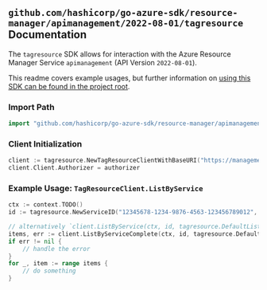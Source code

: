 
## `github.com/hashicorp/go-azure-sdk/resource-manager/apimanagement/2022-08-01/tagresource` Documentation

The `tagresource` SDK allows for interaction with the Azure Resource Manager Service `apimanagement` (API Version `2022-08-01`).

This readme covers example usages, but further information on [using this SDK can be found in the project root](https://github.com/hashicorp/go-azure-sdk/tree/main/docs).

### Import Path

```go
import "github.com/hashicorp/go-azure-sdk/resource-manager/apimanagement/2022-08-01/tagresource"
```


### Client Initialization

```go
client := tagresource.NewTagResourceClientWithBaseURI("https://management.azure.com")
client.Client.Authorizer = authorizer
```


### Example Usage: `TagResourceClient.ListByService`

```go
ctx := context.TODO()
id := tagresource.NewServiceID("12345678-1234-9876-4563-123456789012", "example-resource-group", "serviceValue")

// alternatively `client.ListByService(ctx, id, tagresource.DefaultListByServiceOperationOptions())` can be used to do batched pagination
items, err := client.ListByServiceComplete(ctx, id, tagresource.DefaultListByServiceOperationOptions())
if err != nil {
	// handle the error
}
for _, item := range items {
	// do something
}
```
